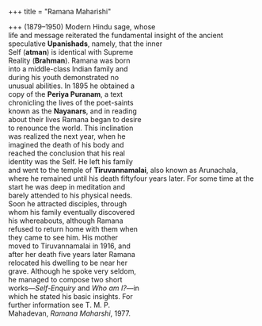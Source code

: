 +++
title = "Ramana Maharishi"

+++
(1879–1950) Modern Hindu sage, whose  
life and message reiterated the fundamental insight of the ancient speculative **Upanishads**, namely, that the inner  
Self (**atman**) is identical with Supreme  
Reality (**Brahman**). Ramana was born  
into a middle-class Indian family and  
during his youth demonstrated no  
unusual abilities. In 1895 he obtained a  
copy of the **Periya Puranam**, a text  
chronicling the lives of the poet-saints  
known as the **Nayanars**, and in reading  
about their lives Ramana began to desire  
to renounce the world. This inclination  
was realized the next year, when he  
imagined the death of his body and  
reached the conclusion that his real  
identity was the Self. He left his family  
and went to the temple of **Tiruvannamalai**, also known as Arunachala,  
where he remained until his death fiftyfour years later. For some time at the  
start he was deep in meditation and  
barely attended to his physical needs.  
Soon he attracted disciples, through  
whom his family eventually discovered  
his whereabouts, although Ramana  
refused to return home with them when  
they came to see him. His mother  
moved to Tiruvannamalai in 1916, and  
after her death five years later Ramana  
relocated his dwelling to be near her  
grave. Although he spoke very seldom,  
he managed to compose two short  
works—*Self-Enquiry* and *Who am I?*—in  
which he stated his basic insights. For  
further information see T. M. P.  
Mahadevan, *Ramana Maharshi*, 1977.